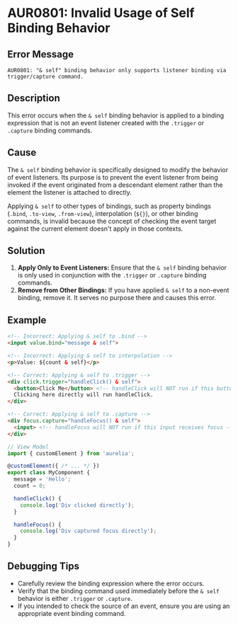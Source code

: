 # AUR0801: Invalid Usage of Self Binding Behavior

## Error Message

`AUR0801: "& self" binding behavior only supports listener binding via trigger/capture command.`

## Description

This error occurs when the `& self` binding behavior is applied to a binding expression that is not an event listener created with the `.trigger` or `.capture` binding commands.

## Cause

The `& self` binding behavior is specifically designed to modify the behavior of event listeners. Its purpose is to prevent the event listener from being invoked if the event originated from a descendant element rather than the element the listener is attached to directly.

Applying `& self` to other types of bindings, such as property bindings (`.bind`, `.to-view`, `.from-view`), interpolation (`${}`), or other binding commands, is invalid because the concept of checking the event target against the current element doesn't apply in those contexts.

## Solution

1.  **Apply Only to Event Listeners:** Ensure that the `& self` binding behavior is only used in conjunction with the `.trigger` or `.capture` binding commands.
2.  **Remove from Other Bindings:** If you have applied `& self` to a non-event binding, remove it. It serves no purpose there and causes this error.

## Example

```html
<!-- Incorrect: Applying & self to .bind -->
<input value.bind="message & self">

<!-- Incorrect: Applying & self to interpolation -->
<p>Value: ${count & self}</p>

<!-- Correct: Applying & self to .trigger -->
<div click.trigger="handleClick() & self">
  <button>Click Me</button> <!-- handleClick will NOT run if this button is clicked -->
  Clicking here directly will run handleClick.
</div>

<!-- Correct: Applying & self to .capture -->
<div focus.capture="handleFocus() & self">
  <input> <!-- handleFocus will NOT run if this input receives focus -->
</div>
```

```typescript
// View Model
import { customElement } from 'aurelia';

@customElement({ /* ... */ })
export class MyComponent {
  message = 'Hello';
  count = 0;

  handleClick() {
    console.log('Div clicked directly');
  }

  handleFocus() {
    console.log('Div captured focus directly');
  }
}
```

## Debugging Tips

*   Carefully review the binding expression where the error occurs.
*   Verify that the binding command used immediately before the `& self` behavior is either `.trigger` or `.capture`.
*   If you intended to check the source of an event, ensure you are using an appropriate event binding command.
